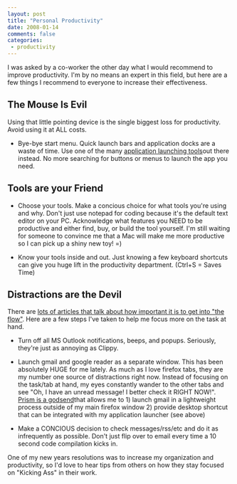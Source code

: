```yaml
---
layout: post
title: "Personal Productivity"
date: 2008-01-14
comments: false
categories:
 - productivity
---
```


I was asked by a co-worker the other day what I would recommend to improve productivity. I'm by no means an expert in this field, but here are a few things I recommend to everyone to increase their effectiveness.

   
   
The Mouse Is Evil
-----------------

   
Using that little pointing device is the single biggest loss for productivity. Avoid using it at ALL costs.

   
   
   
  - Bye-bye start menu. Quick launch bars and application docks are a waste of time. Use one of the many [application launching tools](http://www.jroller.com/wireframe/entry/requesting_java_launcher)out there instead. No more searching for buttons or menus to launch the app you need.

   
   
   
Tools are your Friend
---------------------

   
   
   
  - Choose your tools. Make a concious choice for what tools you're using and why. Don't just use notepad for coding because it's the default text editor on your PC. Acknowledge what features you NEED to be productive and either find, buy, or build the tool yourself. I'm still waiting for someone to convince me that a Mac will make me more productive so I can pick up a shiny new toy! =)

   
  - Know your tools inside and out. Just knowing a few keyboard shortcuts can give you huge lift in the productivity department. (Ctrl+S = Saves Time)

   
   
   
Distractions are the Devil
--------------------------

   
There are [lots of articles that talk about how important it is to get into "the flow"](http://www.google.com/search?q=productivity&sitesearch=37signals.com%2Fsvn). Here are a few steps I've taken to help me focus more on the task at hand.

   
   
   
  - Turn off all MS Outlook notifications, beeps, and popups. Seriously, they're just as annoying as Clippy.

   
  - Launch gmail and google reader as a separate window. This has been absolutely HUGE for me lately. As much as I love firefox tabs, they are my number one source of distractions right now. Instead of focusing on the task/tab at hand, my eyes constantly wander to the other tabs and see "Oh, I have an unread message! I better check it RIGHT NOW!". [Prism is a godsend](http://labs.mozilla.com/2007/10/prism/)that allows me to 1) launch gmail in a lightweight process outside of my main firefox window 2) provide desktop shortcut that can be integrated with my application launcher (see above)

   
  - Make a CONCIOUS decision to check messages/rss/etc and do it as infrequently as possible. Don't just flip over to email every time a 10 second code compilation kicks in.

   
   
   
One of my new years resolutions was to increase my organization and productivity, so I'd love to hear tips from others on how they stay focused on "Kicking Ass" in their work.

   
